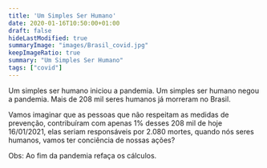 ```yaml
---
title: 'Um Simples Ser Humano'
date: 2020-01-16T10:50:00+01:00
draft: false
hideLastModified: true
summaryImage: "images/Brasil_covid.jpg"
keepImageRatio: true
summary: "Um Simples Ser Humano"
tags: ["covid"]
---
```



Um simples ser humano iniciou a pandemia. Um simples ser humano negou a pandemia. Mais de 208 mil seres humanos já morreram no Brasil. 

Vamos imaginar que as pessoas que não respeitam as medidas de prevenção, contribuíram com apenas 1% desses 208 mil de hoje 16/01/2021, elas seriam responsáveis por 2.080 mortes, quando nós seres humanos, vamos ter conciência de nossas ações?

Obs: Ao fim da pandemia refaça os cálculos.
